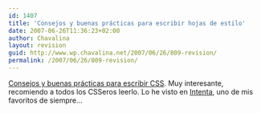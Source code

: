 ```yaml
---
id: 1407
title: 'Consejos y buenas prácticas para escribir hojas de estilo'
date: 2007-06-26T11:36:23+02:00
author: Chavalina
layout: revision
guid: http://www.wp.chavalina.net/2007/06/26/809-revision/
permalink: /2007/06/26/809-revision/
---
```

<a href="http://www.pixelovers.com/p/css-consejos-y-buenas-practicas-11635" target="_blank">Consejos y buenas prácticas para escribir CSS</a>. Muy interesante, recomiendo a todos los CSSeros leerlo. Lo he visto en <a href="http://webintenta.com/" target="_blank">Intenta</a>, uno de mis favoritos de siempre…